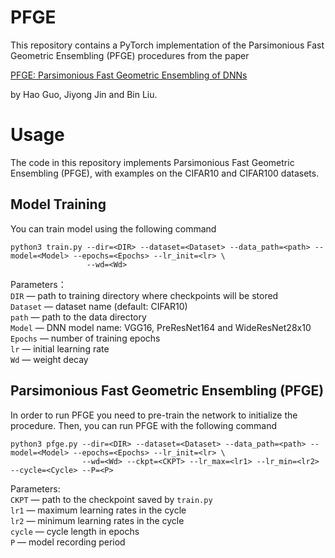 # PFGE
This repository contains a PyTorch implementation of the Parsimonious Fast Geometric Ensembling (PFGE) procedures from the paper

[PFGE: Parsimonious Fast Geometric Ensembling of DNNs](https://arxiv.org/abs/2202.06658)

by Hao Guo, Jiyong Jin and Bin Liu.

# Usage
The code in this repository implements Parsimonious Fast Geometric Ensembling (PFGE), with examples on the CIFAR10 and CIFAR100 datasets.

## Model Training
You can train model using the following command

```
python3 train.py --dir=<DIR> --dataset=<Dataset> --data_path=<path> --model=<Model> --epochs=<Epochs> --lr_init=<lr> \
                 --wd=<Wd> 
```

Parameters：\
```DIR``` — path to training directory where checkpoints will be stored \
```Dataset``` —  dataset name (default: CIFAR10) \
```path``` — path to the data directory \
```Model``` — DNN model name: VGG16, PreResNet164 and WideResNet28x10 \
```Epochs``` — number of training epochs \
```lr``` — initial learning rate \
```Wd``` — weight decay
## Parsimonious Fast Geometric Ensembling (PFGE)
In order to run PFGE you need to pre-train the network to initialize the procedure. Then, you can run PFGE with the following command

```
python3 pfge.py --dir=<DIR> --dataset=<Dataset> --data_path=<path> --model=<Model> --epochs=<Epochs> --lr_init=<lr> \
                --wd=<Wd> --ckpt=<CKPT> --lr_max=<lr1> --lr_min=<lr2> --cycle=<Cycle> --P=<P>  
```

Parameters: \
```CKPT``` — path to the checkpoint saved by ```train.py``` \
```lr1``` — maximum learning rates in the cycle \
```lr2``` — minimum learning rates in the cycle \
```cycle``` — cycle length in epochs \
```P``` —  model recording period
